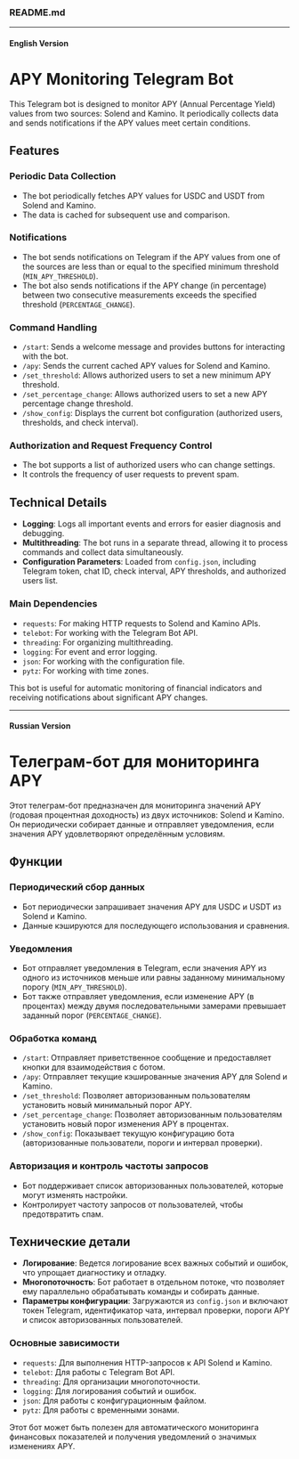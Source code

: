 ### README.md

---

#### English Version

# APY Monitoring Telegram Bot

This Telegram bot is designed to monitor APY (Annual Percentage Yield) values from two sources: Solend and Kamino. It periodically collects data and sends notifications if the APY values meet certain conditions.

## Features

### Periodic Data Collection
- The bot periodically fetches APY values for USDC and USDT from Solend and Kamino.
- The data is cached for subsequent use and comparison.

### Notifications
- The bot sends notifications on Telegram if the APY values from one of the sources are less than or equal to the specified minimum threshold (`MIN_APY_THRESHOLD`).
- The bot also sends notifications if the APY change (in percentage) between two consecutive measurements exceeds the specified threshold (`PERCENTAGE_CHANGE`).

### Command Handling
- `/start`: Sends a welcome message and provides buttons for interacting with the bot.
- `/apy`: Sends the current cached APY values for Solend and Kamino.
- `/set_threshold`: Allows authorized users to set a new minimum APY threshold.
- `/set_percentage_change`: Allows authorized users to set a new APY percentage change threshold.
- `/show_config`: Displays the current bot configuration (authorized users, thresholds, and check interval).

### Authorization and Request Frequency Control
- The bot supports a list of authorized users who can change settings.
- It controls the frequency of user requests to prevent spam.

## Technical Details

- **Logging**: Logs all important events and errors for easier diagnosis and debugging.
- **Multithreading**: The bot runs in a separate thread, allowing it to process commands and collect data simultaneously.
- **Configuration Parameters**: Loaded from `config.json`, including Telegram token, chat ID, check interval, APY thresholds, and authorized users list.

### Main Dependencies

- `requests`: For making HTTP requests to Solend and Kamino APIs.
- `telebot`: For working with the Telegram Bot API.
- `threading`: For organizing multithreading.
- `logging`: For event and error logging.
- `json`: For working with the configuration file.
- `pytz`: For working with time zones.

This bot is useful for automatic monitoring of financial indicators and receiving notifications about significant APY changes.

---

#### Russian Version

# Телеграм-бот для мониторинга APY

Этот телеграм-бот предназначен для мониторинга значений APY (годовая процентная доходность) из двух источников: Solend и Kamino. Он периодически собирает данные и отправляет уведомления, если значения APY удовлетворяют определённым условиям.

## Функции

### Периодический сбор данных
- Бот периодически запрашивает значения APY для USDC и USDT из Solend и Kamino.
- Данные кэшируются для последующего использования и сравнения.

### Уведомления
- Бот отправляет уведомления в Telegram, если значения APY из одного из источников меньше или равны заданному минимальному порогу (`MIN_APY_THRESHOLD`).
- Бот также отправляет уведомления, если изменение APY (в процентах) между двумя последовательными замерами превышает заданный порог (`PERCENTAGE_CHANGE`).

### Обработка команд
- `/start`: Отправляет приветственное сообщение и предоставляет кнопки для взаимодействия с ботом.
- `/apy`: Отправляет текущие кэшированные значения APY для Solend и Kamino.
- `/set_threshold`: Позволяет авторизованным пользователям установить новый минимальный порог APY.
- `/set_percentage_change`: Позволяет авторизованным пользователям установить новый порог изменения APY в процентах.
- `/show_config`: Показывает текущую конфигурацию бота (авторизованные пользователи, пороги и интервал проверки).

### Авторизация и контроль частоты запросов
- Бот поддерживает список авторизованных пользователей, которые могут изменять настройки.
- Контролирует частоту запросов от пользователей, чтобы предотвратить спам.

## Технические детали

- **Логирование**: Ведется логирование всех важных событий и ошибок, что упрощает диагностику и отладку.
- **Многопоточность**: Бот работает в отдельном потоке, что позволяет ему параллельно обрабатывать команды и собирать данные.
- **Параметры конфигурации**: Загружаются из `config.json` и включают токен Telegram, идентификатор чата, интервал проверки, пороги APY и список авторизованных пользователей.

### Основные зависимости

- `requests`: Для выполнения HTTP-запросов к API Solend и Kamino.
- `telebot`: Для работы с Telegram Bot API.
- `threading`: Для организации многопоточности.
- `logging`: Для логирования событий и ошибок.
- `json`: Для работы с конфигурационным файлом.
- `pytz`: Для работы с временными зонами.

Этот бот может быть полезен для автоматического мониторинга финансовых показателей и получения уведомлений о значимых изменениях APY.
